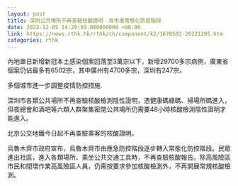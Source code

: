 ```yaml
---
layout: post
title: 深圳公共場所不再查驗核酸證明　烏市進常態化防疫階段
date: 2022-12-05 14:29:59.000000000 +08:00
link: https://news.rthk.hk/rthk/ch/component/k2/1678502-20221205.htm
categories: rthk
---
```


內地單日新增新冠本土感染個案回落至3萬宗以下，新增29700多宗病例，廣東省個案仍佔最多有6502宗，其中廣州有4700多宗，深圳有247宗。

多個城市進一步調整疫情防控措施.

深圳市各類公共場所不再查驗核酸檢測陰性證明，憑健康碼綠碼、掃場所碼進入，但夜總會和酒吧等六類人群聚集密閉公共場所仍需要48小時核酸檢測陰性證明才能進入。

北京公交地鐵今日起不再查驗乘客的核酸證明。

烏魯木齊市政府宣布，烏魯木齊市由應急防控階段逐步轉入常態化防控階段。民眾進出社區，進入各類場所、乘坐公共交通工具時，不再查驗核酸報告。除高風險區市民和閉環作業高風險區人員，仍需按要求參加核酸檢測外，不再開展常規核酸檢測。
